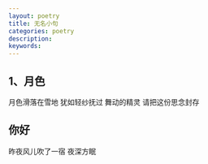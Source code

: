 ```yaml
---
layout: poetry
title: 无名小句
categories: poetry
description: 
keywords: 
---
```


## 1、月色
月色滑落在雪地
犹如轻纱抚过
舞动的精灵
请把这份思念封存

## 你好
昨夜风儿吹了一宿
夜深方眠